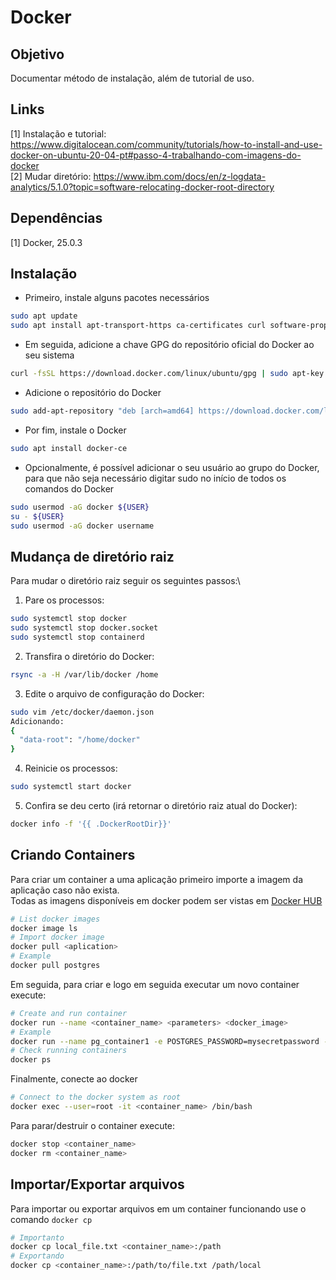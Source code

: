 # Docker

## Objetivo
Documentar método de instalação, além de tutorial de uso.

## Links
[1] Instalação e tutorial: <https://www.digitalocean.com/community/tutorials/how-to-install-and-use-docker-on-ubuntu-20-04-pt#passo-4-trabalhando-com-imagens-do-docker>  
[2] Mudar diretório: <https://www.ibm.com/docs/en/z-logdata-analytics/5.1.0?topic=software-relocating-docker-root-directory>  

## Dependências
[1] Docker, 25.0.3

## Instalação

- Primeiro, instale alguns pacotes necessários
```bash
sudo apt update
sudo apt install apt-transport-https ca-certificates curl software-properties-common
```

- Em seguida, adicione a chave GPG do repositório oficial do Docker ao seu sistema
```bash
curl -fsSL https://download.docker.com/linux/ubuntu/gpg | sudo apt-key add -
```
- Adicione o repositório do Docker
```bash
sudo add-apt-repository "deb [arch=amd64] https://download.docker.com/linux/ubuntu focal stable"
```
- Por fim, instale o Docker
```bash
sudo apt install docker-ce
```
- Opcionalmente, é possível adicionar o seu usuário ao grupo do Docker, para que não seja necessário digitar sudo no início de todos os comandos do Docker
```bash
sudo usermod -aG docker ${USER}
su - ${USER}
sudo usermod -aG docker username
```

## Mudança de diretório raiz
Para mudar o diretório raiz seguir os seguintes passos:\\
1.  Pare os processos:
```bash
sudo systemctl stop docker
sudo systemctl stop docker.socket
sudo systemctl stop containerd
```
2.  Transfira o diretório do Docker:
```bash
rsync -a -H /var/lib/docker /home
```
3.  Edite o arquivo de configuração do Docker:
```bash
sudo vim /etc/docker/daemon.json
Adicionando:
{
  "data-root": "/home/docker"
}
```
4. Reinicie os processos:
```bash
sudo systemctl start docker
```
5.  Confira se deu certo (irá retornar o diretório raiz atual do Docker):
```bash
docker info -f '{{ .DockerRootDir}}'
```

## Criando Containers
Para criar um container a uma aplicação primeiro importe a imagem da aplicação caso não exista.  
Todas as imagens disponíveis em docker podem ser vistas em [Docker HUB](https://hub.docker.com/)
```bash
# List docker images
docker image ls
# Import docker image
docker pull <aplication>
# Example
docker pull postgres
```

Em seguida, para criar e logo em seguida executar um novo container execute:
```bash
# Create and run container
docker run --name <container_name> <parameters> <docker_image>
# Example
docker run --name pg_container1 -e POSTGRES_PASSWORD=mysecretpassword -d postgres
# Check running containers
docker ps
```

Finalmente, conecte ao docker
```bash
# Connect to the docker system as root
docker exec --user=root -it <container_name> /bin/bash
```

Para parar/destruir o container execute:
```bash
docker stop <container_name>
docker rm <container_name>
```

## Importar/Exportar arquivos
Para importar ou exportar arquivos em um container funcionando use o comando `docker cp`
```bash
# Importanto
docker cp local_file.txt <container_name>:/path
# Exportando
docker cp <container_name>:/path/to/file.txt /path/local
```


